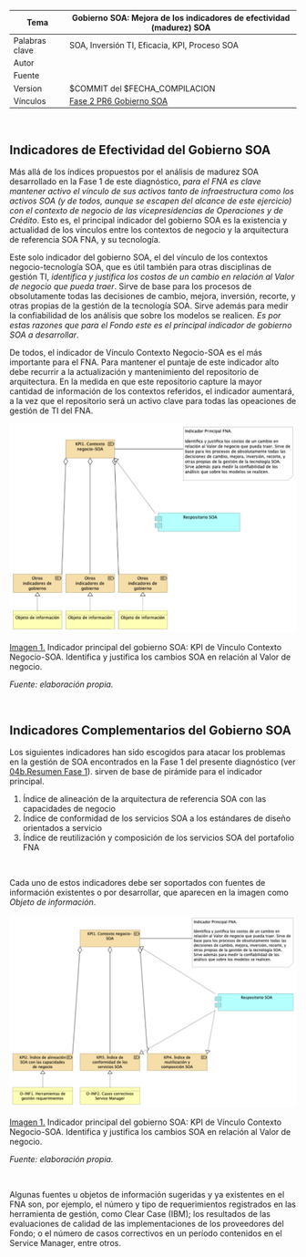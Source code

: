 |Tema|Gobierno SOA: **Mejora de los indicadores de efectividad (madurez) SOA**
|----|-------------------------------------------------|
|Palabras clave|SOA, Inversión TI, Eficacia, KPI, Proceso SOA|
|Autor||
|Fuente||
|Version|$COMMIT del $FECHA_COMPILACION|
|Vínculos|[Fase 2 PR6 Gobierno SOA](N03a%a20Vsta%20aSegenta%20SOA%20FNA.md)|

<br>

## Indicadores de Efectividad del Gobierno SOA
Más allá de los índices propuestos por el análisis de madurez SOA desarrollado en la Fase 1 de este diagnóstico, _para el FNA es clave mantener activo el vínculo de sus activos tanto de infraestructura como los activos SOA (y de todos, aunque se escapen del alcance de este ejercicio) con el contexto de negocio de las vicepresidencias de Operaciones y de Crédito_. Esto es, el principal indicador del gobierno SOA es la existencia y actualidad de los vínculos entre los contextos de negocio y la arquitectura de referencia SOA FNA, y su tecnología.

Este solo indicador del gobierno SOA, el del vínculo de los contextos negocio-tecnología SOA, que es útil también para otras disciplinas de gestión TI, _identifica y justifica los costos de un cambio en relación al Valor de negocio que pueda traer_. Sirve de base para los procesos de obsolutamente todas las decisiones de cambio, mejora, inversión, recorte, y otras propias de la gestión de la tecnología SOA.
Sirve además para medir la confiabilidad de los análisis que sobre los modelos se realicen. _Es por estas razones que para el Fondo este es el principal indicador de gobierno SOA a desarrollar_.

De todos, el indicador de Vínculo Contexto Negocio-SOA es el más importante para el FNA. Para mantener el puntaje de este indicador alto debe recurrir a la actualización y mantenimiento del repositorio de arquitectura. En la medida en que este repositorio capture la mayor cantidad de información de los contextos referidos, el indicador aumentará, a la vez que el repositorio será un activo clave para todas las opeaciones de gestión de TI del FNA.

![](images/vinculocontexto.png)

[Imagen 1.]() Indicador principal del gobierno SOA: KPI de Vínculo Contexto Negocio-SOA. Identifica y justifica los cambios SOA en relación al Valor de negocio.

_Fuente: elaboración propia._

<br>


## Indicadores Complementarios del Gobierno SOA
Los siguientes indicadores han sido escogidos para atacar los problemas en la gestión de SOA encontrados en la Fase 1 del presente diagnóstico (ver [04b.Resumen Fase 1](N03a%a20Vsta%20aSegenta%20SOA%20FNA.md)). sirven de base de pirámide para el indicador principal. 
 
1. Índice de alineación de la arquitectura de referencia SOA con las capacidades de negocio
1. Índice de conformidad de los servicios SOA a los estándares de diseño orientados a servicio 
1. Índice de reutilización y composición de los servicios SOA del portafolio FNA

<br>

Cada uno de estos indicadores debe ser soportados con fuentes de información existentes o por desarrollar, que aparecen en la imagen como _Objeto de información_.

![](images/indices.png)

[Imagen 1.]() Indicador principal del gobierno SOA: KPI de Vínculo Contexto Negocio-SOA. Identifica y justifica los cambios SOA en relación al Valor de negocio.

_Fuente: elaboración propia._

<br>

Algunas fuentes u objetos de información sugeridas y ya existentes en el FNA son, por ejemplo, el número y tipo de requerimientos registrados en las herramienta de gestión, como Clear Case (IBM); los resultados de las evaluaciones de calidad de las implementaciones de los proveedores del Fondo; o el número de casos correctivos en un período contenidos en el Service Manager, entre otros.
